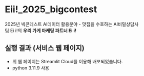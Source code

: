# Eii!_2025_bigcontest
2025년 빅콘테스트 AI데이터 활용분야 - 맛집을 수호하는 AI비밀상담사<br>
팀 Ei i!의 **우리 가게 마케팅 파트너 Ei i!**

  ## 실행 결과 (서비스 웹 페이지)
- 위 웹 페이지는 Streamlit Cloud를 이용해 배포되었습니다.
- python 3.11.9 사용
